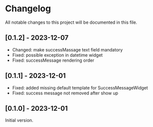 # Changelog

All notable changes to this project will be documented in this file.

## [0.1.2] - 2023-12-07
- Changed: make successMassage text field mandatory
- Fixed: possible exception in datetime widget
- Fixed: successMessage rendering order

## [0.1.1] - 2023-12-01
- Fixed: added missing default template for SuccessMessageWidget
- Fixed: success message not removed after show up

## [0.1.0] - 2023-12-01
Initial version.